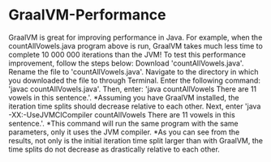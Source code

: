 # GraalVM-Performance
GraalVM is great for improving performance in Java. For example, when the countAllVowels.java program above is run, GraalVM takes much less time to complete 10 000 000 iterations than the JVM!
To test this performance improvement, follow the steps below:
Download 'countAllVowels.java'.
Rename the file to 'countAllVowels.java'.
Navigate to the directory in which you downloaded the file to through Terminal.
Enter the following command: 'javac countAllVowels.java'.
Then, enter: 'java countAllVowels There are 11 vowels in this sentence.'.
*Assuming you have GraalVM installed, the iteration time splits should decrease relative to each other.
Next, enter 'java -XX:-UseJVMCICompiler countAllVowels There are 11 vowels in this sentence.'.
*This command will run the same program with the same parameters, only it uses the JVM compiler.
*As you can see from the results, not only is the initial iteration time split larger than with GraalVM, the time splits do not decrease as drastically relative to each other.
